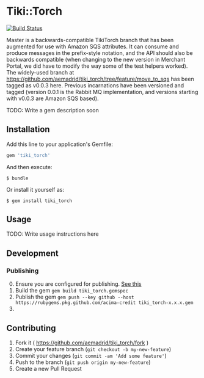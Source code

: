 # Tiki::Torch

[![Build Status](https://travis-ci.org/aemadrid/tiki_torch.svg?branch=feature%2Fmove_to_sqs)](https://travis-ci.org/aemadrid/tiki_torch)

Master is a backwards-compatible TikiTorch branch that has been augmented for use with Amazon SQS attributes. It can consume and produce messages in the prefix-style notation, and the API should also be backwards compatible (when changing to the new version in Merchant Portal, we did have to modify the way some of the test helpers worked). The widely-used branch at https://github.com/aemadrid/tiki_torch/tree/feature/move_to_sqs has been tagged as v0.0.3 here. Previous incarnations have been versioned and tagged (version 0.0.1 is the Rabbit MQ implementation, and versions starting with v0.0.3 are Amazon SQS based).

TODO: Write a gem description soon

## Installation

Add this line to your application's Gemfile:

```ruby
gem 'tiki_torch'
```

And then execute:

    $ bundle

Or install it yourself as:

    $ gem install tiki_torch

## Usage

TODO: Write usage instructions here

## Development

### Publishing

0. Ensure you are configured for publishing.  [See this](https://docs.github.com/en/packages/working-with-a-github-packages-registry/working-with-the-rubygems-registry)
1. Build the gem `gem build tiki_torch.gemspec`
2. Publish the gem `gem push --key github --host https://rubygems.pkg.github.com/acima-credit tiki_torch-x.x.x.gem`
3. 
## Contributing

1. Fork it ( https://github.com/aemadrid/tiki_torch/fork )
2. Create your feature branch (`git checkout -b my-new-feature`)
3. Commit your changes (`git commit -am 'Add some feature'`)
4. Push to the branch (`git push origin my-new-feature`)
5. Create a new Pull Request
